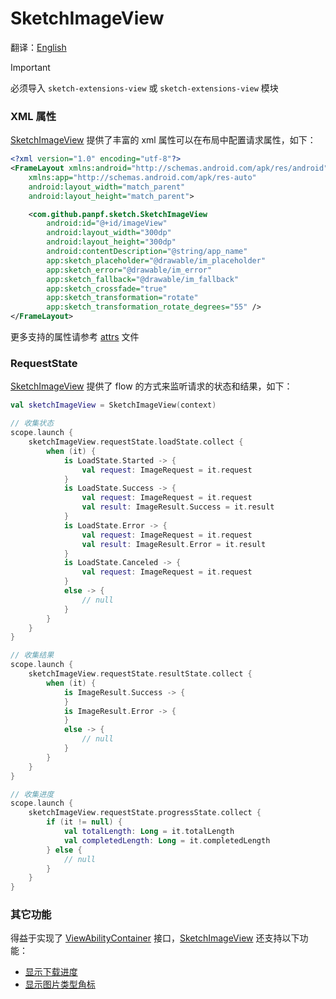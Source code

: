# SketchImageView

翻译：[English](sketch_image_view.md)

> [!IMPORTANT]
> 必须导入 `sketch-extensions-view` 或 `sketch-extensions-view` 模块

### XML 属性

[SketchImageView] 提供了丰富的 xml 属性可以在布局中配置请求属性，如下：

```xml
<?xml version="1.0" encoding="utf-8"?>
<FrameLayout xmlns:android="http://schemas.android.com/apk/res/android"
    xmlns:app="http://schemas.android.com/apk/res-auto" 
    android:layout_width="match_parent"
    android:layout_height="match_parent">

    <com.github.panpf.sketch.SketchImageView 
        android:id="@+id/imageView"
        android:layout_width="300dp" 
        android:layout_height="300dp"
        android:contentDescription="@string/app_name"
        app:sketch_placeholder="@drawable/im_placeholder"
        app:sketch_error="@drawable/im_error"
        app:sketch_fallback="@drawable/im_fallback"
        app:sketch_crossfade="true"
        app:sketch_transformation="rotate"
        app:sketch_transformation_rotate_degrees="55" />
</FrameLayout>
```

更多支持的属性请参考 [attrs][attrs] 文件

### RequestState

[SketchImageView] 提供了 flow 的方式来监听请求的状态和结果，如下：

```kotlin
val sketchImageView = SketchImageView(context)

// 收集状态
scope.launch {
    sketchImageView.requestState.loadState.collect {
        when (it) {
            is LoadState.Started -> {
                val request: ImageRequest = it.request
            }
            is LoadState.Success -> {
                val request: ImageRequest = it.request
                val result: ImageResult.Success = it.result
            }
            is LoadState.Error -> {
                val request: ImageRequest = it.request
                val result: ImageResult.Error = it.result
            }
            is LoadState.Canceled -> {
                val request: ImageRequest = it.request
            }
            else -> {
                // null
            }
        }
    }
}

// 收集结果
scope.launch {
    sketchImageView.requestState.resultState.collect {
        when (it) {
            is ImageResult.Success -> {
            }
            is ImageResult.Error -> {
            }
            else -> {
                // null
            }
        }
    }
}

// 收集进度
scope.launch {
    sketchImageView.requestState.progressState.collect {
        if (it != null) {
            val totalLength: Long = it.totalLength
            val completedLength: Long = it.completedLength
        } else {
            // null
        }
    }
}
```

### 其它功能

得益于实现了 [ViewAbilityContainer] 接口，[SketchImageView] 还支持以下功能：

* [显示下载进度][show_download_progress]
* [显示图片类型角标][show_image_type]

[SketchImageView]: ../../sketch-extensions-view/src/main/kotlin/com/github/panpf/sketch/SketchImageView.kt

[ViewAbilityContainer]: ../../sketch-extensions-viewability/src/main/kotlin/com/github/panpf/sketch/ability/ViewAbilityContainer.kt

[attrs]: ../../sketch-extensions-view/src/main/res/values/attrs.xml

[show_download_progress]: progress_indicator

[show_image_type]: mime_type_logo.md